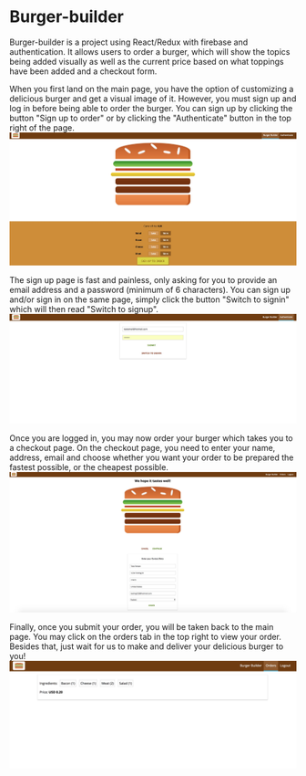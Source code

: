 # Burger-builder
Burger-builder is a project using React/Redux with firebase and authentication. It allows users to order a burger, which will show the topics being added visually as well as the current price based on what toppings have been added and a checkout form.

When you first land on the main page, you have the option of customizing a delicious burger and get a visual image of it. However, you must sign up and log in before being able to order the burger. You can sign up by clicking the button "Sign up to order" or by clicking the "Authenticate" button in the top right of the page.
<img src="screenshots/mainpage.jpg"/>

The sign up page is fast and painless, only asking for you to provide an email address and a password (minimum of 6 characters). You can sign up and/or sign in on the same page, simply click the button "Switch to signin" which will then read "Switch to signup".
<img src="screenshots/signup.jpg"/>

Once you are logged in, you may now order your burger which takes you to a checkout page. On the checkout page, you need to enter your name, address, email and choose whether you want your order to be prepared the fastest possible, or the cheapest possible.
<img src="screenshots/checkout.jpg"/>

Finally, once you submit your order, you will be taken back to the main page. You may click on the orders tab in the top right to view your order. Besides that, just wait for us to make and deliver your delicious burger to you!
<img src="screenshots/vieworders.jpg"/>
